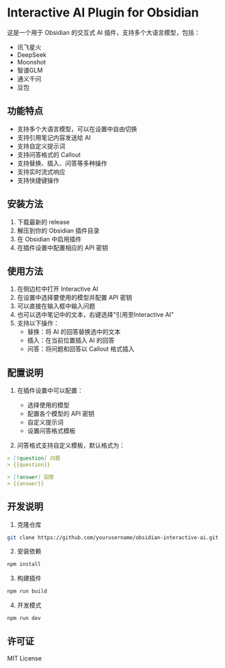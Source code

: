 # Interactive AI Plugin for Obsidian

这是一个用于 Obsidian 的交互式 AI 插件，支持多个大语言模型，包括：

- 讯飞星火
- DeepSeek
- Moonshot
- 智谱GLM
- 通义千问
- 豆包

## 功能特点

- 支持多个大语言模型，可以在设置中自由切换
- 支持引用笔记内容发送给 AI
- 支持自定义提示词
- 支持问答格式的 Callout
- 支持替换、插入、问答等多种操作
- 支持实时流式响应
- 支持快捷键操作

## 安装方法

1. 下载最新的 release
2. 解压到你的 Obsidian 插件目录
3. 在 Obsidian 中启用插件
4. 在插件设置中配置相应的 API 密钥

## 使用方法

1. 在侧边栏中打开 Interactive AI
2. 在设置中选择要使用的模型并配置 API 密钥
3. 可以直接在输入框中输入问题
4. 也可以选中笔记中的文本，右键选择"引用至Interactive AI"
5. 支持以下操作：
   - 替换：将 AI 的回答替换选中的文本
   - 插入：在当前位置插入 AI 的回答
   - 问答：将问题和回答以 Callout 格式插入

## 配置说明

1. 在插件设置中可以配置：
   - 选择使用的模型
   - 配置各个模型的 API 密钥
   - 自定义提示词
   - 设置问答格式模板

2. 问答格式支持自定义模板，默认格式为：
```markdown
> [!question] 问题
> {{question}}

> [!answer] 回答
> {{answer}}
```

## 开发说明

1. 克隆仓库
```bash
git clone https://github.com/yourusername/obsidian-interactive-ai.git
```

2. 安装依赖
```bash
npm install
```

3. 构建插件
```bash
npm run build
```

4. 开发模式
```bash
npm run dev
```

## 许可证

MIT License

